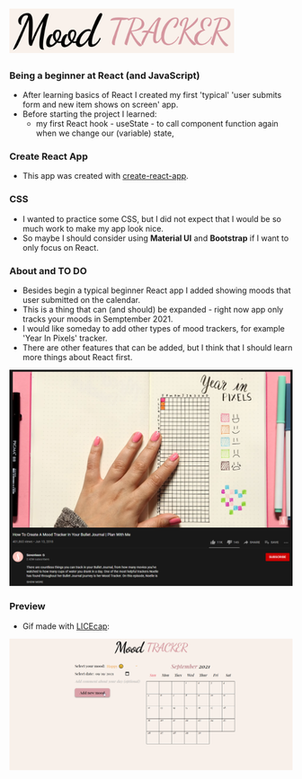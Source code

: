 # <img src="https://github.com/zakrzewskib/mood-tracker-react/blob/master/readme-images/logo.PNG" width="400px">

### Being a beginner at React (and JavaScript)
* After learning basics of React I created my first 'typical' 'user submits form and new item shows on screen' app.
* Before starting the project I learned:
  * my first React hook - useState - to call component function again when we change our (variable) state,
 
### Create React App
* This app was created with <a href="https://github.com/facebook/create-react-app">create-react-app</a>.

### CSS
* I wanted to practice some CSS, but I did not expect that I would be so much work to make my app look nice.
* So maybe I should consider using **Material UI** and **Bootstrap** if I want to only focus on React.

### About and TO DO
* Besides begin a typical beginner React app I added showing moods that user submitted on the calendar.
* This is a thing that can (and should) be expanded - right now app only tracks your moods in Semptember 2021.
* I would like someday to add other types of mood trackers, for example 'Year In Pixels' tracker.
* There are other features that can be added, but I think that I should learn more things about React first.
<!-- * However first I want to learn about Testing Library and how to do Unit testing with React -->

<p align="center">
  <a href="https://www.youtube.com/watch?v=vjQ4F6dPPDk"><img src="https://github.com/zakrzewskib/mood-tracker-react/blob/master/readme-images/YearInPixels.png" width="700px"></a>
</p>

### Preview
* Gif made with <a href="https://www.cockos.com/licecap/" target="_blank">LICEcap</a>:

 <img src="https://github.com/zakrzewskib/mood-tracker-react/blob/master/readme-images/preview.gif">
